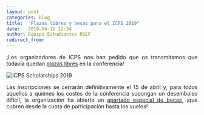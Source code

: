 ```yaml
---
layout: post
categories: blog
title:  "Plazas libres y becas para el ICPS 2019"
date:   2019-04-11 12:34
author: Equipo Estudiantes RSEF
redirect_from:
---
```


<p style="text-align: justify">
  ¡Los organizadores de ICPS nos han pedido que os transmitamos que todavía quedan <a href="https://icps.cologne/">plazas libres</a> en la conferencia!
</p>


![ICPS Scholarships 2019](/img/blog/2019-04-11-icps-scholarships/icps_scholarships-2019.png)


<p style="text-align: justify">
  Las inscripciones se cerrarán definitivamente el 15 de abril y, para todos aquellos a quiénes los costes de la conferencia supongan un desembolso difícil, la organización ha abierto un <a href="https://icps.cologne/registration/#Grants">apartado especial de becas</a>, ¡que cubren desde la cuota de participación hasta los vuelos!
</p>
